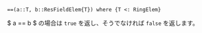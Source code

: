 ```
==(a::T, b::ResFieldElem{T}) where {T <: RingElem}
```

$ a == b $ の場合は `true` を返し、そうでなければ `false` を返します。
